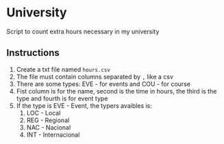 # University

Script to count extra hours necessary in my university

## Instructions

1. Create a txt file named `hours.csv`
2. The file must contain columns separated by `,` like a csv
3. There are some types: EVE - for events and COU - for course
4. Fist column is for the name, second is the time in hours, the third is the type and fourth is for event type
5. If the type is EVE - Event, the typers avaibles is:
   1. LOC - Local
   2. REG - Regional
   3. NAC - Nacional
   4. INT - Internacional